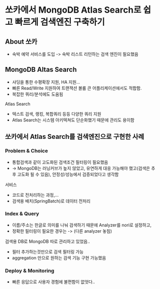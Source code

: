 # 쏘카에서 MongoDB Atlas Search로 쉽고 빠르게 검색엔진 구축하기

## About 쏘카
* 숙박 예약 서비스를 도입 -> 숙박 리스트 리턴하는 검색 엔진이 필요했음

## MongoDB Altas Search
* 샤딩을 통한 수평확장 지원, HA 지원...
* 빠른 Read/Write 지원하여 트랜잭션 볼륨 큰 어플리케이션에서도 적합함.
* 복잡한 쿼리/분석에도 도움됨

Atlas Search
* 텍스트 검색, 랭킹, 복합쿼리 등등 다양한 쿼리 지원
* Atlas Search는 시스템 아키텍쳐도 단순화했기 때문에 관리도 용이함

## 쏘카에서 Atlas Search를 검색엔진으로 구현한 사례
### Problem & Choice
* 통합검색과 같이 고도화된 검색조건 필터링이 필요했음
* -> MongoDB는 러닝커브가 높지 않았고, 유연하게 대응 가능해야 했고(검색은 추후 고도화 될 수 있음), 안정성/성능에서 검증되었다고 생각함

서비스
* 코드로 전처리하는 과정,...
* 검색용 배치(SpringBatch)로 데이터 전처리

### Index & Query
* 이름/주소는 한글로 의미를 나눠 검색하기 때문에 Analyzer를 nori로 설정하고,
* 정확한 필터링이 필요한 경우는 -> (다른 analyzer 놓침)

검색용 DB로 MongoDB 따로 관리하고 있었음..
* 필터 추가하는것만으로 검색 필터링 가능
* aggregation 만으로 원하는 검색 기능 구현 가능했음

### Deploy & Monitoring
* 빠른 응답으로 사용자 경험에 불편함이 없엇다..
